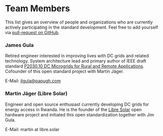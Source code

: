 # Team Members

This list gives an overview of people and organizations who are currently actively participating in the standard development. Feel free to add yourself via [pull-request on GitHub](contributing.md).

### James Gula

Retired engineer interested in improving lives with DC grids and related technology. System architecture lead and primary author of IEEE draft standard [P2030.10 DC Microgrids for Rural and Remote Applications](https://site.ieee.org/sagroups-2030-10/). Cofounder of this open standard project with Martin Jäger.

E-Mail: <a href="mailto:jlgula@papugh.com" target="_top">jlgula@papugh.com</a>

### Martin Jäger (Libre Solar)

Engineer and open source enthusiast currently developing DC grids for energy access in Rwanda. He is the founder of the [Libre Solar](https://libre.solar) open hardware project and initiated this open standardization together with Jim Gula.

E-Mail: martin at libre.solar
